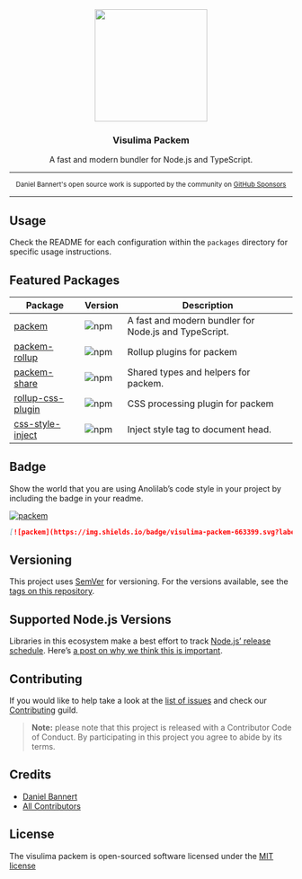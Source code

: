 <div align="center">
  <img src="./packages/packem/assets/packem.png" width="200">
  <h3>Visulima Packem</h3>
  <p>
  A fast and modern bundler for Node.js and TypeScript.
  </p>
</div>

---

<div align="center">
    <p>
        <sup>
            Daniel Bannert's open source work is supported by the community on <a href="https://github.com/sponsors/prisis">GitHub Sponsors</a>
        </sup>
    </p>
</div>

---

## Usage

Check the README for each configuration within the `packages` directory for specific usage instructions.

## Featured Packages

| Package                                                           | Version                                                                                                                    | Description                                       |
| ----------------------------------------------------------------- | -------------------------------------------------------------------------------------------------------------------------- | ------------------------------------------------- |
| [packem](./packages/packem/README.md)                             | ![npm](https://img.shields.io/npm/v/@visulima/packem?style=flat-square&labelColor=292a44&color=663399)                   | A fast and modern bundler for Node.js and TypeScript. |
| [packem-rollup](./packages/packem-rollup/README.md)               | ![npm](https://img.shields.io/npm/v/@visulima/packem-rollup?style=flat-square&labelColor=292a44&color=663399)           | Rollup plugins for packem                        |
| [packem-share](./packages/packem-share/README.md)                 | ![npm](https://img.shields.io/npm/v/@visulima/packem-share?style=flat-square&labelColor=292a44&color=663399)            | Shared types and helpers for packem.             |
| [rollup-css-plugin](./packages/rollup-css-plugin/README.md)       | ![npm](https://img.shields.io/npm/v/@visulima/rollup-css-plugin?style=flat-square&labelColor=292a44&color=663399)       | CSS processing plugin for packem                 |
| [css-style-inject](./packages/css-style-inject/README.md)         | ![npm](https://img.shields.io/npm/v/@visulima/css-style-inject?style=flat-square&labelColor=292a44&color=663399)        | Inject style tag to document head.               |

## Badge

Show the world that you are using Anolilab’s code style in your project by including the badge in your readme.

[![packem](https://img.shields.io/badge/visulima-packem-663399.svg?labelColor=292a44&style=flat-square)][repository]

```md
[![packem](https://img.shields.io/badge/visulima-packem-663399.svg?labelColor=292a44&style=flat-square)](https://github.com/anolilab/javascript-style-guide)
```

## Versioning

This project uses [SemVer](https://semver.org/) for versioning. For the versions available, see the [tags on this repository](https://github.com/anolilab/node-mono-library-template/tags).

## Supported Node.js Versions

Libraries in this ecosystem make a best effort to track
[Node.js’ release schedule](https://nodejs.org/en/about/releases/). Here’s [a
post on why we think this is important](https://medium.com/the-node-js-collection/maintainers-should-consider-following-node-js-release-schedule-ab08ed4de71a).

## Contributing

If you would like to help take a look at the [list of issues](https://github.com/anolilab/node-mono-library-template/issues) and check our [Contributing](.github/CONTRIBUTING.md) guild.

> **Note:** please note that this project is released with a Contributor Code of Conduct. By participating in this project you agree to abide by its terms.

## Credits

-   [Daniel Bannert](https://github.com/prisis)
-   [All Contributors](https://github.com/anolilab/node-mono-library-template/graphs/contributors)

## License

The visulima packem is open-sourced software licensed under the [MIT license](https://opensource.org/licenses/MIT)

[repository]: https://github.com/visulima/packem
